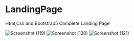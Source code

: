 # LandingPage
Html,Css and Bootstrap5 Complete Landing Page

![Screenshot (119)](https://github.com/user-attachments/assets/8c8ccda2-f0ab-499d-bec5-b2b182e2ac84)
![Screenshot (120)](https://github.com/user-attachments/assets/ea8dda48-4c4f-4422-8a53-270c4c2d1881)
![Screenshot (121)](https://github.com/user-attachments/assets/4ddba7fd-ba81-4f1a-ab26-7c10fda80805)
